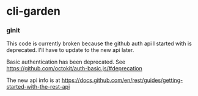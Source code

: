 # cli-garden
### ginit
This code is currently broken because the github auth api I started with is deprecated. I'll have to update to the new api later.

Basic authentication has been deprecated. See https://github.com/octokit/auth-basic.js/#deprecation

The new api info is at https://docs.github.com/en/rest/guides/getting-started-with-the-rest-api